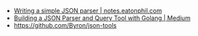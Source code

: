 - [Writing a simple JSON parser \| notes\.eatonphil\.com](https://notes.eatonphil.com/writing-a-simple-json-parser.html)
- [Building a JSON Parser and Query Tool with Golang \| Medium](https://medium.com/@bradford_hamilton/building-a-json-parser-and-query-tool-with-go-8790beee239a)
- https://github.com/Byron/json-tools
